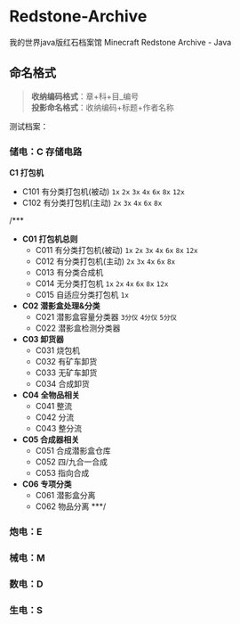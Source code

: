 # Redstone-Archive
我的世界java版红石档案馆 Minecraft Redstone Archive - Java


## 命名格式
> **收纳编码格式**：章+科+目_编号   
> **投影命名格式**：收纳编码+标题+作者名称

测试档案：

### 储电：C 存储电路
**C1 打包机**
- C101 有分类打包机(被动) `1x` `2x` `3x` `4x` `6x` `8x` `12x`
- C102 有分类打包机(主动) `2x` `3x` `4x` `6x` `8x`

/***
- **C01 打包机总则**
  - C011 有分类打包机(被动) `1x` `2x` `3x` `4x` `6x` `8x` `12x`
  - C012 有分类打包机(主动) `2x` `3x` `4x` `6x` `8x`
  - C013 有分类合成机
  - C014 无分类打包机 `1x` `2x` `4x` `6x` `8x` `12x`
  - C015 自适应分类打包机 `1x`
- **C02 潜影盒处理&分类**
  - C021 潜影盒容量分类器 `3分仪` `4分仪` `5分仪`
  - C022 潜影盒检测分类器
- **C03 卸货器**    
  - C031 烧包机
  - C032 有矿车卸货
  - C033 无矿车卸货
  - C034 合成卸货
- **C04 全物品相关**
  - C041 整流
  - C042 分流
  - C043 整分流
- **C05 合成器相关**
  - C051 合成潜影盒仓库
  - C052 四/九合一合成
  - C053 指向合成
- **C06 专项分类**
  - C061 潜影盒分离
  - C062 物品分离
***/

### 炮电：E 
### 械电：M
### 数电：D 
### 生电：S 